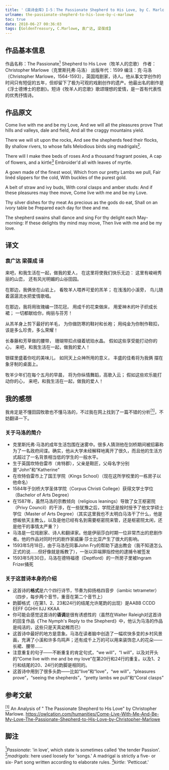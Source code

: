 ```yaml
---
title: '《英诗金库》I-5：The Passionate Shepherd to His Love, by C. Marlowe'
urlname: the-passionate-shepherd-to-his-love-by-c-marlowe
toc: true
date: 2018-06-27 00:36:03
tags: [GoldenTreasury, C.Marlowe, 袁广达, 梁葆成]
---
```


## 作品基本信息

作品名称：The Passionate<a href="#note1" id="note1ref"><sup>1</sup></a> Shepherd to His Love（牧羊人的恋歌）
作者：Christopher Marlowe（克里斯托弗·马洛）
出版年代：1599
编注：克·马洛（Christopher Marlowe，1564-1593），英国戏剧家，诗人。他从事文学创作的时间只有短促的五年，但却留下了极为可观的戏剧创作的遗产。他最出名的剧作是《浮士德博士的悲剧》。短诗《牧羊人的恋歌》歌颂理想的爱情，是一首有代表性的优秀抒情诗。

## 作品原文

Come live with me and be my Love,
And we will all the pleasures prove
That hills and valleys, dale and field,
And all the craggy mountains yield.

There we will sit upon the rocks,
And see the shepherds feed their flocks,
By shallow rivers, to whose falls
Melodious birds sing madrigals<a href="#note2" id="note2ref"><sup>2</sup></a>.

There will I make thee beds of roses
And a thousand fragrant posies,
A cap of flowers, and a kirtle<a href="#note3" id="note3ref"><sup>3</sup></a>
Embroider'd all with leaves of myrtle.

A gown made of the finest wool,
Which from our pretty Lambs we pull,
Fair linéd slippers for the cold,
With buckles of the purest gold.

A belt of straw and ivy buds,
With coral clasps and amber studs:
And if these pleasures may thee move,
Come live with me and be my Love.

Thy silver dishes for thy meat
As precious as the gods do eat,
Shall on an ivory table be
Prepared each day for thee and me.

The shepherd swains shall dance and sing
For thy delight each May-morning:
If these delights thy mind may move,
Then live with me and be my love.


## 译文
### 袁广达 梁葆成 译
来吧，和我生活在一起，做我的爱人，
在这里将使我们快乐无边：
这里有峻峭秀丽的山峦，
还有风光明媚的山谷田园。

在那边，我俩坐在山岩上，
看牧羊人喂养可爱的羔羊；
在浅浅的小溪旁，
鸟儿随着潺潺流水把爱情歌唱。

在那边，我将用玫瑰编一顶花冠，
用成千的花束做床，
用爱神木的叶子织成长裙；
一切都献给你，绚丽与芬芳！

从羔羊身上剪下最好的羊毛，
为你做防寒的鞋衬和长袍；
用纯金为你制作鞋扣，
该是多么珍贵，多么荣耀！

长春藤和芳草做的腰带，
珊瑚带扣点缀着琥珀水晶。
假如这些享受能打动你的心，
来吧，和我生活在一起，做我的爱人！

银碟里盛着你吃的美味儿，
如同天上众神所用的意义，
丰盛的佳肴将为我俩
摆在象牙制的桌面上。

牧羊少年们在每个五月的早晨，
将为你纵情舞蹈，高歌入云；
假如这些欢乐能打动你的心，
来吧，和我生活在一起，做我的爱人！

## 我的感想

我肯定是不懂田园牧歌也不懂马洛的，不过我在网上找到了一篇不错的分析<a href="#bib1" id="bib1ref"><sup>[1]</sup></a>，不妨翻译一下。

### 关于马洛的简介

* 克里斯托弗·马洛的成年生活包围在迷雾中。很多人猜测他在剑桥期间被招募称为了一名政府间谍。确实，他从大学未经解释地离开了很久，而且他的生活方式超过了一名背景相当低的学生的一般水平。
* 生于英国坎特伯雷市（肯特郡），父亲是鞋匠，父母名字分别是“John”和“Katherine”
* 在坎特伯雷市上了国王学院（Kings School）（现在这所学校里的一栋房子以他命名）
* 1584年于剑桥大学圣体学院（Corpus Christi College）获得文学士学位（Bachelor of Arts Degree）
* 在1587年，虽然马洛的宗教倾向（religious leanings）导致了女王枢密院（Privy Council）的干涉，在一些犹豫之后，学院还是按时授予了他文学硕士学位（Master of Arts Degree）（其实这里我也不太明白马洛干了什么，他是想皈依天主教么，以及是他已经有名到需要枢密院来管，还是枢密院太闲，还是他干的事情太严重？）
* 马洛是一位戏剧家、诗人和翻译家。他是伊丽莎白时期一位非常杰出的悲剧作者。他的作品对同时代的剧作家威廉·莎士比亚产生了很大的影响。
* 1593年5月18日，由于马洛在同事John Fry的帮助下退出教会（我不知道怎么正式的说……但好像就是叛教了），一张以异端罪指控他的逮捕令被签发
* 1593年5月30日，马洛在德特福德（Deptford）的一所房子里被Ingram Frizer捅死

### 关于这首诗本身的介绍

* 这首诗的**格式**是六个四行诗节，节奏为抑扬格四音步（iambic tetrameter）（四步，每步两个音节，重音在第二个音节上）
* 韵脚格式（在第1、2、23和24行的结尾允许尾韵的出现）是AABB CCDD EEFF GGHH IIJJ KKAA
* 你可能会感觉这首诗的**语调**是很有诱惑性的（虽然在Walter Raleigh对这首诗的回复作品《The Nymph's Reply to the Shepherd》中，他认为马洛的作品是纯洁的，这些只是天真幼稚而已）
* 这首诗中最好的地方是意象。马洛在读者脑中创造了一幅欢快多变的乡村风景画，充满了小溪和许多鸟鸣声；还有成千上万的可以用来装饰恋人的花朵——长裙、腰带……
* 注意重复的句子——不断重复的肯定句式，“we will”，“I will”，以及对开头的“Come live with me and be my love”在第20行和24行的重复。以及1、2行和结尾的20、24行的韵脚是相同的。
* 这首诗中用到了很多头韵——比如“live”和“love”，“we will”，“pleasures prove”，“seeing the shepherds”，“pretty lambs we pull”和“Coral clasps”

## 参考文献
<a id="bib1" href="#bib1ref"><sup>[1]</sup></a> An Analysis of " The Passionate Shepherd to His Love" by Christopher Marlowe. <https://owlcation.com/humanities/Come-Live-With-Me-And-Be-My-Love-The-Passionate-Shepherd-to-His-Love-by-Christopher-Marlowe>

## 脚注
<a id="note1" href="#note1ref"><sup>1</sup></a>*Passionate*: 'in love', which state is sometimes called 'the tender Passion'.
<a id="note2" href="#note2ref"><sup>2</sup></a>*madrigals*: here used loosely for 'songs.' A madrigal is strictly a five- or six- Part song written according to elaborate rules.
<a id="note3" href="#note3ref"><sup>3</sup></a>*kirtle*: 'Petticoat.'
